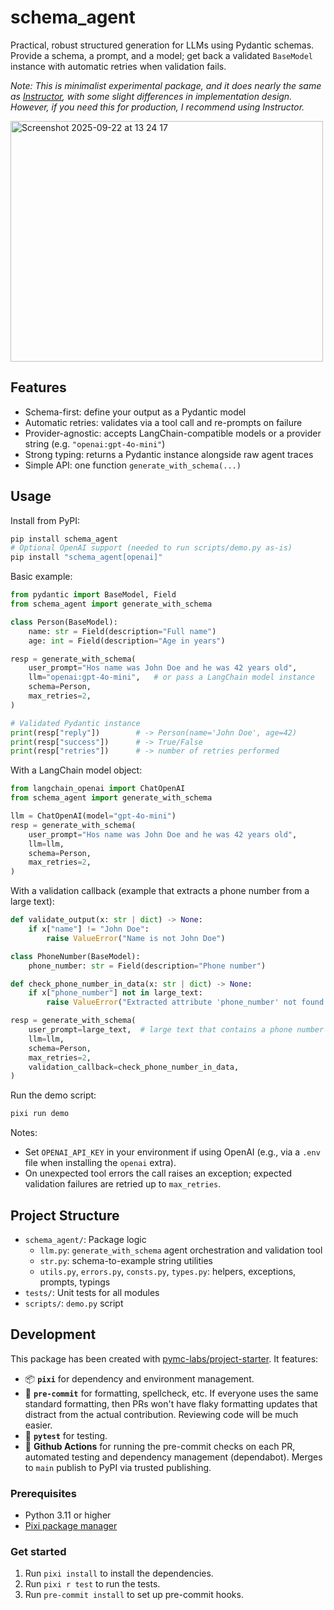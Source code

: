 # schema_agent

Practical, robust structured generation for LLMs using Pydantic schemas. Provide a schema, a prompt, and a model; get back a validated `BaseModel` instance with automatic retries when validation fails.

*Note: This is minimalist experimental package, and it does nearly the same as [Instructor](https://github.com/567-labs/instructor), with some slight differences in implementation design. However, if you need this for production, I recommend using Instructor.*

<img width="500" height="385" alt="Screenshot 2025-09-22 at 13 24 17" src="https://github.com/user-attachments/assets/c4d417a9-3d2a-4743-a76b-f1bbb7f5671b" />


## Features


- Schema-first: define your output as a Pydantic model
- Automatic retries: validates via a tool call and re-prompts on failure
- Provider-agnostic: accepts LangChain-compatible models or a provider string (e.g. `"openai:gpt-4o-mini"`)
- Strong typing: returns a Pydantic instance alongside raw agent traces
- Simple API: one function `generate_with_schema(...)`

## Usage

Install from PyPI:

```bash
pip install schema_agent
# Optional OpenAI support (needed to run scripts/demo.py as-is)
pip install "schema_agent[openai]"
```

Basic example:

```python
from pydantic import BaseModel, Field
from schema_agent import generate_with_schema

class Person(BaseModel):
    name: str = Field(description="Full name")
    age: int = Field(description="Age in years")

resp = generate_with_schema(
    user_prompt="Hos name was John Doe and he was 42 years old",
    llm="openai:gpt-4o-mini",   # or pass a LangChain model instance
    schema=Person,
    max_retries=2,
)

# Validated Pydantic instance
print(resp["reply"])        # -> Person(name='John Doe', age=42)
print(resp["success"])      # -> True/False
print(resp["retries"])      # -> number of retries performed
```

With a LangChain model object:

```python
from langchain_openai import ChatOpenAI
from schema_agent import generate_with_schema

llm = ChatOpenAI(model="gpt-4o-mini")
resp = generate_with_schema(
    user_prompt="Hos name was John Doe and he was 42 years old",
    llm=llm,
    schema=Person,
    max_retries=2,
)
```

With a validation callback (example that extracts a phone number from a large text):

```python
def validate_output(x: str | dict) -> None:
    if x["name"] != "John Doe":
        raise ValueError("Name is not John Doe")

class PhoneNumber(BaseModel):
    phone_number: str = Field(description="Phone number")

def check_phone_number_in_data(x: str | dict) -> None:
    if x["phone_number"] not in large_text:
        raise ValueError("Extracted attribute 'phone_number' not found in data")

resp = generate_with_schema(
    user_prompt=large_text,  # large text that contains a phone number
    llm=llm,
    schema=Person,
    max_retries=2,
    validation_callback=check_phone_number_in_data,
)
```

Run the demo script:

```bash
pixi run demo
```

Notes:

- Set `OPENAI_API_KEY` in your environment if using OpenAI (e.g., via a `.env` file when installing the `openai` extra).
- On unexpected tool errors the call raises an exception; expected validation failures are retried up to `max_retries`.

## Project Structure

- `schema_agent/`: Package logic
  - `llm.py`: `generate_with_schema` agent orchestration and validation tool
  - `str.py`: schema-to-example string utilities
  - `utils.py`, `errors.py`, `consts.py`, `types.py`: helpers, exceptions, prompts, typings
- `tests/`: Unit tests for all modules
- `scripts/`: `demo.py` script

## Development

This package has been created with [pymc-labs/project-starter](https://github.com/pymc-labs/project-starter). It features:

- 📦 **`pixi`** for dependency and environment management.
- 🧹 **`pre-commit`** for formatting, spellcheck, etc. If everyone uses the same standard formatting, then PRs won't have flaky formatting updates that distract from the actual contribution. Reviewing code will be much easier.
- 🧪 **`pytest`** for testing.
- 🔄 **Github Actions** for running the pre-commit checks on each PR, automated testing and dependency management (dependabot). Merges to `main` publish to PyPI via trusted publishing.

### Prerequisites

- Python 3.11 or higher
- [Pixi package manager](https://pixi.sh/latest/)

### Get started

1. Run `pixi install` to install the dependencies.
2. Run `pixi r test` to run the tests.
3. Run `pre-commit install` to set up pre-commit hooks.
